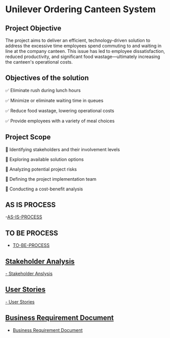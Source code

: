 # Unilever Ordering Canteen System

## Project Objective

The project aims to deliver an efficient, technology-driven solution to address the excessive time employees spend commuting to and waiting in line at the company canteen. This issue has led to employee dissatisfaction, reduced productivity, and significant food wastage—ultimately increasing the canteen's operational costs.

  ## Objectives of the solution

✅ Eliminate rush during lunch hours

✅ Minimize or eliminate waiting time in queues

✅ Reduce food wastage, lowering operational costs

✅ Provide employees with a variety of meal choices

## Project Scope

🔹 Identifying stakeholders and their involvement levels

🔹 Exploring available solution options

🔹 Analyzing potential project risks

🔹 Defining the project implementation team

🔹 Conducting a cost-benefit analysis

## AS IS PROCESS
-<a href="https://github.com/adeeyinwoot/Business-Analysis-Project/blob/main/AS-IS%20PROCESS.docx">AS-IS-PROCESS</a>

## TO BE PROCESS
- <a href="https://github.com/adeeyinwoot/Business-Analysis-Project/blob/main/TO-BE%20PROCESS.docx">TO-BE-PROCESS

## Stakeholder Analysis
-<a href="https://github.com/adeeyinwoot/Business-Analysis-Project/blob/main/Stakeholder%20Analysis.docx"> Stakeholder Anslysis

## User Stories
-<a href="https://github.com/adeeyinwoot/Business-Analysis-Project/blob/main/USER%20STORIES.docx"> User Stories

## Business Requirement Document
- <a href="https://github.com/adeeyinwoot/Business-Analysis-Project/blob/main/Business%20Requirement%20Document.docx">Business Requirement Document</a>
